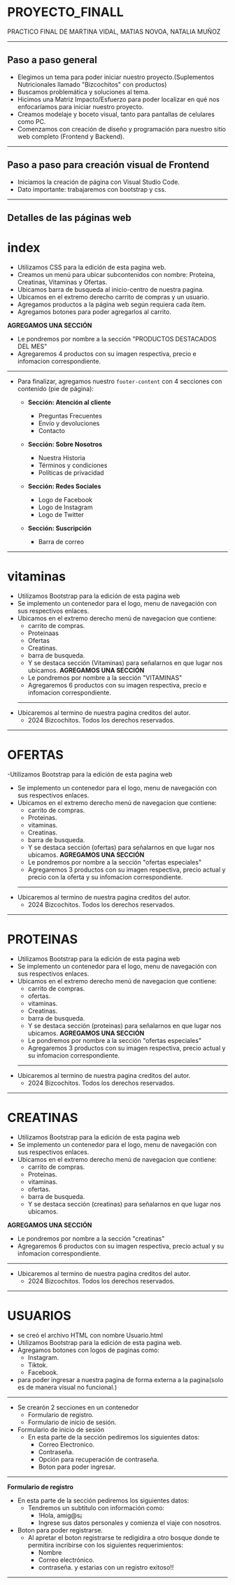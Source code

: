 # PROYECTO_FINALL
PRACTICO FINAL DE MARTINA VIDAL, MATIAS NOVOA, NATALIA MUÑOZ

---

## Paso a paso general

- Elegimos un tema para poder iniciar nuestro proyecto.(Suplementos Nutricionales llamado "Bizcochitos" con productos)
- Buscamos problemática y soluciones al tema.
- Hicimos una Matriz Impacto/Esfuerzo para poder localizar en qué nos enfocaríamos para iniciar nuestro proyecto.
- Creamos modelaje y boceto visual, tanto para pantallas de celulares como PC.
- Comenzamos con creación de diseño y programación para nuestro sitio web completo (Frontend y Backend).

---

## Paso a paso para creación visual de Frontend

- Iniciamos la creación de página con Visual Studio Code.
- Dato importante: trabajaremos con bootstrap y css.
------

## Detalles de las páginas web

# index
-  Utilizamos CSS para la edición de esta pagina web.
- Creamos un menú para ubicar subcontenidos con nombre: Proteína, Creatinas, Vitaminas y Ofertas.
- Ubicamos barra de busqueda al inicio-centro de nuestra pagina.
- Ubicamos en el extremo derecho carrito de compras y un usuario.
- Agregamos productos a la página web según requiera cada ítem.
- Agregamos botones para poder agregarlos al carrito.

**AGREGAMOS UNA SECCIÓN**
   - Le pondremos por nombre a la sección "PRODUCTOS DESTACADOS DEL MES"
   - Agregaremos 4 productos con su imagen respectiva, precio e infomacion correspondiente.
   --------

- Para finalizar, agregamos nuestro `footer-content` con 4 secciones con contenido (pie de página):

  - **Sección: Atención al cliente**
    - Preguntas Frecuentes
    - Envío y devoluciones
    - Contacto

  - **Sección: Sobre Nosotros**
    - Nuestra Historia
    - Términos y condiciones
    - Políticas de privacidad

  - **Sección: Redes Sociales**
    - Logo de Facebook
    - Logo de Instagram
    - Logo de Twitter

  - **Sección: Suscripción**
    - Barra de correo

---

# vitaminas
- Utilizamos Bootstrap para la edición de esta pagina web
- Se implemento un contenedor para el logo, menu de navegación con sus respectivos enlaces.
- Ubicamos en el extremo derecho menú de navegacion que contiene:
    - carrito de compras.
    - Proteinaas
    - Ofertas
    - Creatinas.
    - barra de busqueda.
    - Y se destaca sección (Vitaminas) para señalarnos en que lugar nos ubicamos.
**AGREGAMOS UNA SECCIÓN**
  - Le pondremos por nombre a la sección "VITAMINAS"
   - Agregaremos 6 productos con su imagen respectiva, precio e        infomacion correspondiente.
   -------
- Ubicaremos al termino de nuestra pagina creditos del autor.
   - 2024 Bizcochitos. Todos los derechos reservados.
----------

# OFERTAS
-Utilizamos Bootstrap para la edición de esta pagina web
- Se implemento un contenedor para el logo, menu de navegación con sus respectivos enlaces.
- Ubicamos en el extremo derecho menú de navegacion que contiene:
    - carrito de compras.
    - Proteinas.
    - vitaminas.
    - Creatinas.
    - barra de busqueda.
    - Y se destaca sección (ofertas) para señalarnos en que lugar nos ubicamos.
**AGREGAMOS UNA SECCIÓN**
  - Le pondremos por nombre a la sección "ofertas especiales"
   - Agregaremos 3 productos con su imagen respectiva, precio actual y precio con la oferta y su infomacion correspondiente.
  ----
- Ubicaremos al termino de nuestra pagina creditos del autor.
   - 2024 Bizcochitos. Todos los derechos reservados.

------

# PROTEINAS
- Utilizamos Bootstrap para la edición de esta pagina web
- Se implemento un contenedor para el logo, menu de navegación con sus respectivos enlaces.
- Ubicamos en el extremo derecho menú de navegacion que contiene:
    - carrito de compras.
    - ofertas.
    - vitaminas.
    - Creatinas.
    - barra de busqueda.
    - Y se destaca sección (proteinas) para señalarnos en que lugar nos ubicamos.
**AGREGAMOS UNA SECCIÓN**
  - Le pondremos por nombre a la sección "ofertas especiales"
   - Agregaremos 3 productos con su imagen respectiva, precio actual y su infomacion correspondiente.
   -------
- Ubicaremos al termino de nuestra pagina creditos del autor.
   - 2024 Bizcochitos. Todos los derechos reservados.

-------

# CREATINAS

- Utilizamos Bootstrap para la edición de esta pagina web
- Se implemento un contenedor para el logo, menu de navegación con sus respectivos enlaces.
- Ubicamos en el extremo derecho menú de navegacion que contiene:
    - carrito de compras.
    - Proteinas.
    - vitaminas.
    - ofertas.
    - barra de busqueda.
    - Y se destaca sección (creatinas) para señalarnos en que lugar nos ubicamos.

**AGREGAMOS UNA SECCIÓN**
  - Le pondremos por nombre a la sección "creatinas"
   - Agregaremos 6 productos con su imagen respectiva, precio actual y su infomacion correspondiente.
   -------
- Ubicaremos al termino de nuestra pagina creditos del autor.
   - 2024 Bizcochitos. Todos los derechos reservados.

------


# USUARIOS
- se creó el archivo HTML con nombre Usuario.html
- Utilizamos Bootstrap para la edición de esta pagina web.
- Agregamos botones con logos de paginas como: 
    - Instagram.
    - Tiktok.
    - Facebook.
- para poder ingresar a nuestra pagina de forma externa a la pagina(solo es de manera visual no funcional.)
------
- Se crearón 2 secciones en un contenedor
    - Formulario de registro.
    - Formulario de inicio de sesión.
- Formulario de inicio de sesión
    - En esta parte de la sección pediremos los siguientes datos:
      - Correo Electronico.
      - Contraseña.
      - Opción para recuperación de contraseña.
      - Boton para poder ingresar.
-----------
  **Formulario de registro**
  - En esta parte de la sección pediremos los siguientes datos:
    - Tendremos un subtitulo con información como:
       - !Hola, amig@s¡
       - Ingrese sus datos personales y comienza el viaje con nosotros.
  - Boton para poder registrarse.
    - Al apretar el boton registrarse te redigidira a otro bosque donde te permitira incribirse con los siguientes requerimientos:
      - Nombre
      - Correo electrónico.
      - contraseña.
   y estarias con un registro exitoso!!
---------------------

